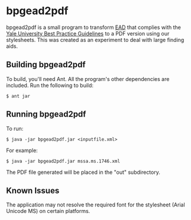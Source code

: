bpgead2pdf
==========

bpgead2pdf is a small program to transform [EAD](http://loc.gov/ead/) that complies with the [Yale University Best Practice Guidelines](http://www.library.yale.edu/facc/bpgs.html) to a PDF version using our stylesheets. This was created as an experiment to deal with large finding aids.

Building bpgead2pdf
-------------------

To build, you'll need Ant. All the program's other dependencies are included. Run the following to build:

    $ ant jar
    
Running bpgead2pdf
------------------

To run:

    $ java -jar bpgead2pdf.jar <inputfile.xml>

For example:

    $ java -jar bpgead2pdf.jar mssa.ms.1746.xml

The PDF file generated will be placed in the "out" subdirectory.

Known Issues
------------

The application may not resolve the required font for the stylesheet (Arial Unicode MS) on certain platforms.